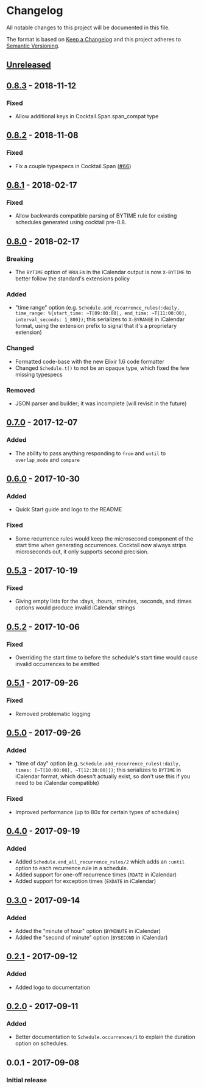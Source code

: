 # Changelog
All notable changes to this project will be documented in this file.

The format is based on [Keep a Changelog](http://keepachangelog.com/en/1.0.0/)
and this project adheres to [Semantic Versioning](http://semver.org/spec/v2.0.0.html).

## [Unreleased][]

## [0.8.3][] - 2018-11-12
### Fixed
- Allow additional keys in Cocktail.Span.span_compat type

## [0.8.2][] - 2018-11-08
### Fixed
-   Fix a couple typespecs in Cocktail.Span ([#66](https://github.com/peek-travel/cocktail/pull/66))

## [0.8.1][] - 2018-02-17
### Fixed
-   Allow backwards compatible parsing of BYTIME rule for existing schedules generated using cocktail pre-0.8.

## [0.8.0][] - 2018-02-17
### Breaking
-   The `BYTIME` option of `RRULE`s in the iCalendar output is now `X-BYTIME` to better follow the standard's extensions policy

### Added
-   "time range" option (e.g. `Schedule.add_recurrence_rules(:daily, time_range: %{start_time: ~T[09:00:00], end_time: ~T[11:00:00], interval_seconds: 1_800})`; this serializes to `X-BYRANGE` in iCalendar format, using the extension prefix to signal that it's a proprietary extension)

### Changed
-   Formatted code-base with the new Elixir 1.6 code formatter
-   Changed `Schedule.t()` to not be an opaque type, which fixed the few missing typespecs

### Removed
-   JSON parser and builder; it was incomplete (will revisit in the future)

## [0.7.0][] - 2017-12-07
### Added
-   The ability to pass anything responding to `from` and `until` to `overlap_mode` and `compare`

## [0.6.0][] - 2017-10-30
### Added
-   Quick Start guide and logo to the README

### Fixed
-   Some recurrence rules would keep the microsecond component of the start time when generating occurrences. Cocktail now always strips microseconds out, it only supports second precision.

## [0.5.3][] - 2017-10-19
### Fixed
-   Giving empty lists for the :days, :hours, :minutes, :seconds, and :times options would produce invalid iCalendar strings

## [0.5.2][] - 2017-10-06
### Fixed
-   Overriding the start time to before the schedule's start time would cause invalid occurrences to be emitted

## [0.5.1][] - 2017-09-26
### Fixed
-   Removed problematic logging

## [0.5.0][] - 2017-09-26
### Added
-   "time of day" option (e.g. `Schedule.add_recurrence_rules(:daily, times: [~T[10:00:00], ~T[12:30:00]])`; this serializes to `BYTIME` in iCalendar format, which doesn't actually exist, so don't use this if you need to be iCalendar compatible)

### Fixed
-   Improved performance (up to 80x for certain types of schedules)

## [0.4.0][] - 2017-09-19
### Added
-   Added `Schedule.end_all_recurrence_rules/2` which adds an `:until` option to
  each recurrence rule in a schedule.
-   Added support for one-off recurrence times (`RDATE` in iCalendar)
-   Added support for exception times (`EXDATE` in iCalendar)

## [0.3.0][] - 2017-09-14
### Added
-   Added the "minute of hour" option (`BYMINUTE` in iCalendar)
-   Added the "second of minute" option (`BYSECOND` in iCalendar)

## [0.2.1][] - 2017-09-12
### Added
-   Added logo to documentation

## [0.2.0][] - 2017-09-11
### Added
-   Better documentation to `Schedule.occurrences/1` to explain the duration option on schedules.

## 0.0.1 - 2017-09-08
### Initial release

[Unreleased]: https://github.com/peek-travel/cocktail/compare/0.8.3...HEAD
[0.8.3]: https://github.com/peek-travel/cocktail/compare/0.8.2...0.8.3
[0.8.2]: https://github.com/peek-travel/cocktail/compare/0.8.1...0.8.2
[0.8.1]: https://github.com/peek-travel/cocktail/compare/0.8.0...0.8.1
[0.8.0]: https://github.com/peek-travel/cocktail/compare/0.7.0...0.8.0
[0.7.0]: https://github.com/peek-travel/cocktail/compare/0.6.0...0.7.0
[0.6.0]: https://github.com/peek-travel/cocktail/compare/0.5.3...0.6.0
[0.5.3]: https://github.com/peek-travel/cocktail/compare/0.5.2...0.5.3
[0.5.2]: https://github.com/peek-travel/cocktail/compare/0.5.1...0.5.2
[0.5.1]: https://github.com/peek-travel/cocktail/compare/0.5.0...0.5.1
[0.5.0]: https://github.com/peek-travel/cocktail/compare/0.4.0...0.5.0
[0.4.0]: https://github.com/peek-travel/cocktail/compare/0.3.0...0.4.0
[0.3.0]: https://github.com/peek-travel/cocktail/compare/0.2.1...0.3.0
[0.2.1]: https://github.com/peek-travel/cocktail/compare/0.2.0...0.2.1
[0.2.0]: https://github.com/peek-travel/cocktail/compare/0.1.0...0.2.0
